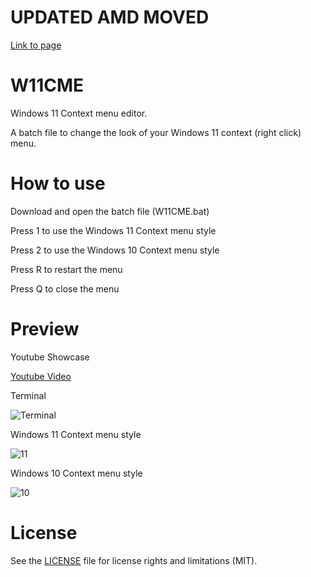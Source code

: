 # UPDATED AMD MOVED
[Link to page](https://zelez.net/app/windows-utility/)

# W11CME
Windows 11 Context menu editor.

A batch file to change the look of your Windows 11 context (right click) menu.

# How to use

Download and open the batch file (W11CME.bat)

Press 1 to use the Windows 11 Context menu style

Press 2 to use the Windows 10 Context menu style

Press R to restart the menu

Press Q to close the menu

# Preview

Youtube Showcase

[Youtube Video](https://youtu.be/PxLUQ7-6Bqk)

Terminal

![Terminal](https://github.com/mommyune/W11CME/assets/99808967/ef8b94c4-7775-4f16-bb06-c0261f9614a7)

Windows 11 Context menu style

![11](https://github.com/mommyune/W11CME/assets/99808967/24fd4e6f-48cf-4593-8ff9-f0d3557263df)

Windows 10 Context menu style

![10](https://github.com/mommyune/W11CME/assets/99808967/1d068dbb-c2b2-4598-b2bb-14c8fbe1bbc4)

# License

See the [LICENSE](LICENSE) file for license rights and limitations (MIT).
